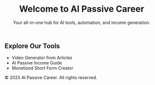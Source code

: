 <!DOCTYPE html>
<html lang="en">
<head>
  <meta charset="UTF-8" />
  <meta name="viewport" content="width=device-width, initial-scale=1.0"/>
  <title>AI Passive Career</title>
  <meta name="description" content="Your portal for AI-driven passive income tools and insights.">
  <link rel="stylesheet" href="styles.css">
</head>
<body>
  <header>
    <h1>Welcome to AI Passive Career</h1>
    <p>Your all-in-one hub for AI tools, automation, and income generation.</p>
  </header>
  <main>
    <section>
      <h2>Explore Our Tools</h2>
      <ul>
        <li>Video Generator from Articles</li>
        <li>AI Passive Income Guide</li>
        <li>Monetized Short Form Creator</li>
      </ul>
    </section>
  </main>
  <footer>
    <p>© 2025 AI Passive Career. All rights reserved.</p>
  </footer>
</body>
</html>